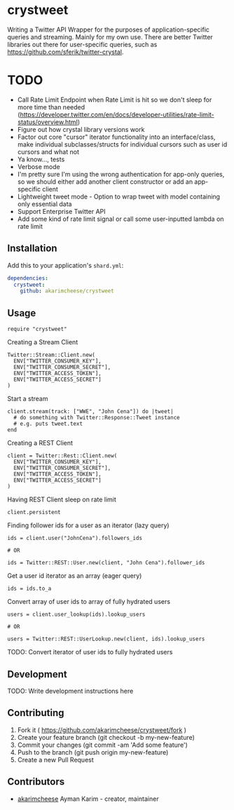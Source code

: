 # crystweet

Writing a Twitter API Wrapper for the purposes of application-specific queries and streaming. Mainly for my own use.
There are better Twitter libraries out there for user-specific queries, such as https://github.com/sferik/twitter-crystal.

# TODO

- Call Rate Limit Endpoint when Rate Limit is hit so we don't sleep for more time than needed (https://developer.twitter.com/en/docs/developer-utilities/rate-limit-status/overview.html)
- Figure out how crystal library versions work
- Factor out core "cursor" iterator functionality into an interface/class, make individual subclasses/structs for individual cursors such as user id cursors and what not
- Ya know..., tests
- Verbose mode
- I'm pretty sure I'm using the wrong authentication for app-only queries, so we should either add another client constructor or add an app-specific client
- Lightweight tweet mode - Option to wrap tweet with model containing only essential data
- Support Enterprise Twitter API
- Add some kind of rate limit signal or call some user-inputted lambda on rate limit

## Installation

Add this to your application's `shard.yml`:

```yaml
dependencies:
  crystweet:
    github: akarimcheese/crystweet
```

## Usage

```crystal
require "crystweet"
```

Creating a Stream Client

```crystal
Twitter::Stream::Client.new(
  ENV["TWITTER_CONSUMER_KEY"], 
  ENV["TWITTER_CONSUMER_SECRET"], 
  ENV["TWITTER_ACCESS_TOKEN"],
  ENV["TWITTER_ACCESS_SECRET"]
)
```

Start a stream

```crystal
client.stream(track: ["WWE", "John Cena"]) do |tweet|
  # do something with Twitter::Response::Tweet instance
  # e.g. puts tweet.text
end
```

Creating a REST Client

```crystal
client = Twitter::Rest::Client.new(
  ENV["TWITTER_CONSUMER_KEY"], 
  ENV["TWITTER_CONSUMER_SECRET"], 
  ENV["TWITTER_ACCESS_TOKEN"],
  ENV["TWITTER_ACCESS_SECRET"]
)
```

Having REST Client sleep on rate limit
```crystal
client.persistent
```

Finding follower ids for a user as an iterator (lazy query)
```crystal
ids = client.user("JohnCena").followers_ids

# OR

ids = Twitter::REST::User.new(client, "John Cena").follower_ids
```

Get a user id iterator as an array (eager query)
```crystal
ids = ids.to_a
```

Convert array of user ids to array of fully hydrated users
```crystal
users = client.user_lookup(ids).lookup_users

# OR

users = Twitter::REST::UserLookup.new(client, ids).lookup_users
```

TODO: Convert iterator of user ids to fully hydrated users

## Development

TODO: Write development instructions here

## Contributing

1. Fork it ( https://github.com/akarimcheese/crystweet/fork )
2. Create your feature branch (git checkout -b my-new-feature)
3. Commit your changes (git commit -am 'Add some feature')
4. Push to the branch (git push origin my-new-feature)
5. Create a new Pull Request

## Contributors

- [akarimcheese](https://github.com/[akarimcheese]) Ayman Karim - creator, maintainer
